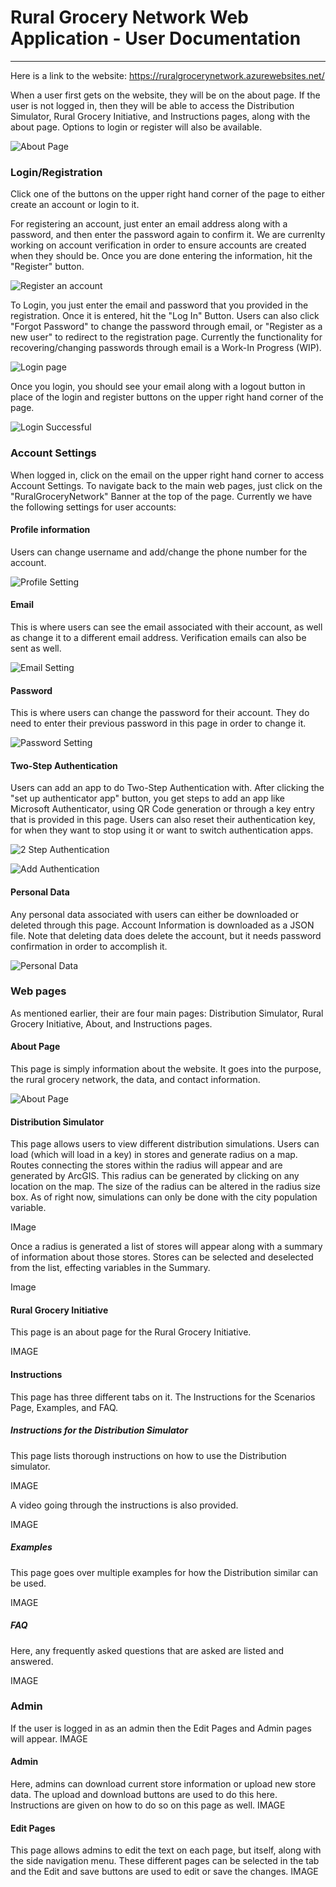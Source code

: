 # Rural Grocery Network Web Application - User Documentation
***

Here is a link to the website: https://ruralgrocerynetwork.azurewebsites.net/

When a user first gets on the website, they will be on the about page.
If the user is not logged in, then they will be able to access the Distribution Simulator, Rural Grocery Initiative, 
and Instructions pages, along with the about page. Options to login or register will also be available.

![About Page](img/about-page.PNG)

### Login/Registration
Click one of the buttons on the upper right hand corner of the page to either create an account or login to it.

For registering an account, just enter an email address along with a password, and then enter the password again
to confirm it. We are currenlty working on account verification in order to ensure accounts are created when they
should be. Once you are done entering the information, hit the "Register" button.

![Register an account](img/register-account.PNG)

To Login, you just enter the email and password that you provided in the registration. Once it is entered, hit the
"Log In" Button. Users can also click "Forgot Password" to change the password through email, or "Register as a new user" 
to redirect to the registration page. Currently the functionality for recovering/changing passwords through email is a Work-In Progress (WIP).

![Login page](img/login.PNG)

Once you login, you should see your email along with a logout button in place of the login and register buttons
on the upper right hand corner of the page.

![Login Successful](img/login-complete.PNG)

### Account Settings
When logged in, click on the email on the upper right hand corner to access Account Settings. To navigate back to the main web pages, 
just click on the "RuralGroceryNetwork" Banner at the top of the page. Currently we have the following settings for user accounts:

#### Profile information
Users can change username and add/change the phone number for the account.

![Profile Setting](img/profile.PNG)

#### Email
This is where users can see the email associated with their account, as well as change it to a different email address. Verification
emails can also be sent as well.

![Email Setting](img/email.PNG)

#### Password
This is where users can change the password for their account. They do need to enter their previous password in this page in order to change it. 

![Password Setting](img/password.PNG)

#### Two-Step Authentication
Users can add an app to do Two-Step Authentication with. After clicking the "set up authenticator app" button, 
you get steps to add an app like Microsoft Authenticator, using QR Code generation or through a key entry that is provided in this page. 
Users can also reset their authentication key, for when they want to stop using it or want to switch authentication apps.

![2 Step Authentication](img/authentication.PNG)

![Add Authentication](img/add-authentication.PNG)

#### Personal Data
Any personal data associated with users can either be downloaded or deleted through this page. 
Account Information is downloaded as a JSON file. Note that deleting data does delete the account, 
but it needs password confirmation in order to accomplish it.

![Personal Data](img/personal-data.PNG)

### Web pages
As mentioned earlier, their are four main pages: Distribution Simulator, Rural Grocery Initiative, About, and Instructions pages.

#### About Page
This page is simply information about the website. It goes into the purpose, the rural grocery network, the data, and contact information.

![About Page](img/about-page.PNG)

#### Distribution Simulator
This page allows users to view different distribution simulations. Users can load (which will load in a key) in stores and generate radius on a map.
Routes connecting the stores within the radius will appear and are generated by ArcGIS. This radius can be generated by clicking on any location on the map. 
The size of the radius can be altered in the radius size box. As of right now, simulations can only be done with the city population variable. 

IMage

Once a radius is generated a list of stores will appear along with a summary of information about those stores. Stores can be selected and deselected from the list, effecting variables in the Summary.

Image

#### Rural Grocery Initiative
This page is an about page for the Rural Grocery Initiative.

IMAGE

#### Instructions
This page has three different tabs on it. The Instructions for the Scenarios Page, Examples, and FAQ.

##### Instructions for the Distribution Simulator
This page lists thorough instructions on how to use the Distribution simulator.

IMAGE

A video going through the instructions is also provided. 

IMAGE

##### Examples
This page goes over multiple examples for how the Distribution similar can be used.

IMAGE

##### FAQ
Here, any frequently asked questions that are asked are listed and answered. 

IMAGE

### Admin

If the user is logged in as an admin then the Edit Pages and Admin pages will appear. 
IMAGE

#### Admin
Here, admins can download current store information or upload new store data. The upload and download buttons are used to do this here. Instructions are given on how to do so on this page as well. 
IMAGE

#### Edit Pages
This page allows admins to edit the text on each page, but itself, along with the side navigation menu. These different pages can be selected in the tab and the Edit and save buttons are used to edit or save the changes. 
IMAGE
